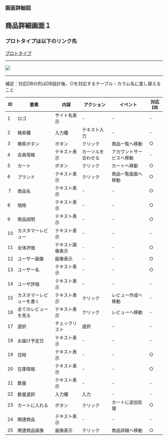 ### 画面詳細図
## 商品詳細画面１
### プロトタイプは以下のリンク先
[プロトタイプ](https://www.figma.com/file/YYWh5kbu1skb3vIKigipCm/Untitled?node-id=0%3A1)
******

<img src="../img/ログイン後トップ.png" width="500">

*****
補足：対応DBの列はDB設計後、○を対応するテーブル・カラム名に差し替えること

| ID | 要素 | 内容 | アクション | イベント | 対応DB |
|----|-----|-----|---------|--------|-------|
|1|ロゴ|サイト名表示|-|-|-|
|2|検索欄|入力欄|テキスト入力|-|-|
|3|検索ボタン|ボタン|クリック|商品一覧へ移動|○|
|4|会員情報|テキスト表示|カーソルを合わせる|アカウントサービスへ移動|-|
|5|カート|ボタン|クリック|カートへ移動|○|
|6|ブランド|テキスト表示|クリック|商品一覧画面へ移動|○|
|７|商品名|テキスト表示|-|-|○|
|8|価格|テキスト表示|-|-|○|
|9|商品説明|テキスト表示|-|-|○|
|10|カスタマーレビュー|テキスト表示|-|-|-|
|11|全体評価|テキスト画像表示|-|-|○|
|12|ユーザー画像|画像表示|-|-|○|
|13|ユーザー名|テキスト表示|-|-|○|
|14|ユーザ評価|テキスト表示|-|-|-|
|15|カスタマーレビューを書く|テキスト表示|クリック|レビュー作成へ移動|-|
|16|全てのレビューを見る|テキスト表示|クリック|レビューへ移動|-|
|17|選択|チェックリスト|選択|-|-|
|18|お届け予定日|テキスト表示|-|-|-|
|19|日時|テキスト表示|-|-|○|
|20|在庫情報|テキスト表示|-|-|○|
|21|数量|テキスト表示|-|-|-|
|22|数量選択|入力欄|入力|-|-|
|23|カートに入れる|ボタン|クリック|カートに追加処理|○|
|24|関連商品|テキスト表示|-|-|-|
|25|関連商品画像|画像表示|クリック|商品詳細へ移動|○|

